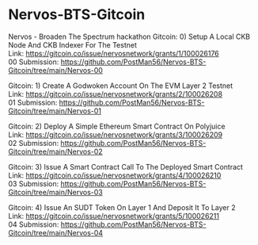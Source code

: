 # Nervos-BTS-Gitcoin
Nervos - Broaden The Spectrum hackathon 
Gitcoin: 0) Setup A Local CKB Node And CKB Indexer For The Testnet <br/>
Link: https://gitcoin.co/issue/nervosnetwork/grants/1/100026176
<br/>
00 Submission: https://github.com/PostMan56/Nervos-BTS-Gitcoin/tree/main/Nervos-00

Gitcoin: 1) Create A Godwoken Account On The EVM Layer 2 Testnet <br/>
Link: https://gitcoin.co/issue/nervosnetwork/grants/2/100026208
<br/>
01 Submission: https://github.com/PostMan56/Nervos-BTS-Gitcoin/tree/main/Nervos-01

Gitcoin: 2) Deploy A Simple Ethereum Smart Contract On Polyjuice<br/>
Link: https://gitcoin.co/issue/nervosnetwork/grants/3/100026209
<br/>
02 Submission: https://github.com/PostMan56/Nervos-BTS-Gitcoin/tree/main/Nervos-02

Gitcoin: 3) Issue A Smart Contract Call To The Deployed Smart Contract<br/>
Link: https://gitcoin.co/issue/nervosnetwork/grants/4/100026210
<br/>
03 Submission: https://github.com/PostMan56/Nervos-BTS-Gitcoin/tree/main/Nervos-03

Gitcoin: 4) Issue An SUDT Token On Layer 1 And Deposit It To Layer 2<br/>
Link: https://gitcoin.co/issue/nervosnetwork/grants/5/100026211
<br/>
04 Submission: https://github.com/PostMan56/Nervos-BTS-Gitcoin/tree/main/Nervos-04
